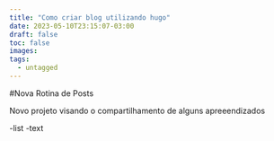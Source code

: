 ```yaml
---
title: "Como criar blog utilizando hugo"
date: 2023-05-10T23:15:07-03:00
draft: false
toc: false
images:
tags:
  - untagged
---
```


#Nova Rotina de Posts

Novo projeto visando o compartilhamento de alguns apreeendizados

-list
-text